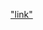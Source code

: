 ["link"]("https://github.com/thefr33radical/projects/blob/master/nlp/ncert_text_classification/presentation/Language%20Processing%20Term%20Project.pdf")
